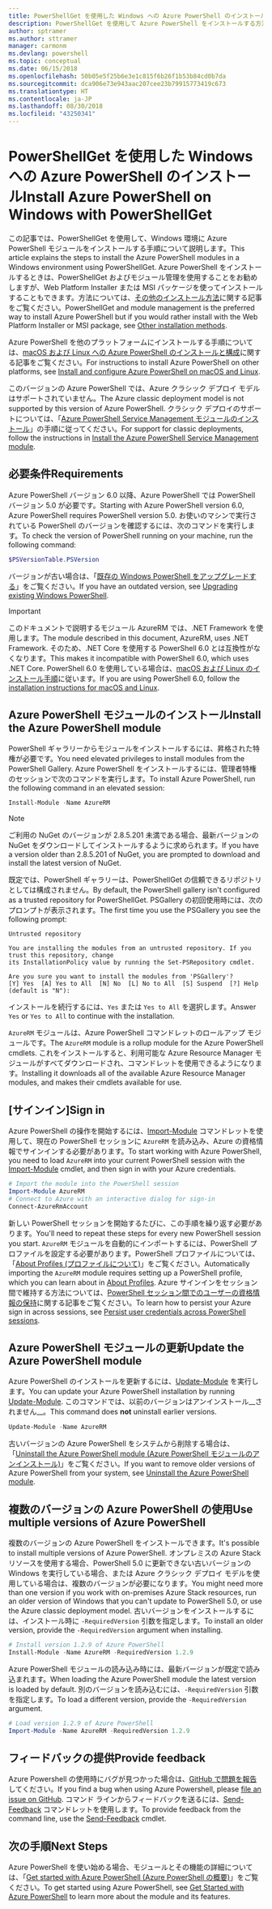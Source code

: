 ```yaml
---
title: PowerShellGet を使用した Windows への Azure PowerShell のインストール
description: PowerShellGet を使用して Azure PowerShell をインストールする方法
author: sptramer
ms.author: sttramer
manager: carmonm
ms.devlang: powershell
ms.topic: conceptual
ms.date: 06/15/2018
ms.openlocfilehash: 50b05e5f25b6e3e1c815f6b26f1b53b84cd0b7da
ms.sourcegitcommit: dca906e73e943aac207cee23b79915773419c673
ms.translationtype: HT
ms.contentlocale: ja-JP
ms.lasthandoff: 08/30/2018
ms.locfileid: "43250341"
---
```

# <a name="install-azure-powershell-on-windows-with-powershellget"></a><span data-ttu-id="18a75-103">PowerShellGet を使用した Windows への Azure PowerShell のインストール</span><span class="sxs-lookup"><span data-stu-id="18a75-103">Install Azure PowerShell on Windows with PowerShellGet</span></span>

<span data-ttu-id="18a75-104">この記事では、PowerShellGet を使用して、Windows 環境に Azure PowerShell モジュールをインストールする手順について説明します。</span><span class="sxs-lookup"><span data-stu-id="18a75-104">This article explains the steps to install the Azure PowerShell modules in a Windows environment using PowerShellGet.</span></span> <span data-ttu-id="18a75-105">Azure PowerShell をインストールするときは、PowerShellGet およびモジュール管理を使用することをお勧めしますが、Web Platform Installer または MSI パッケージを使ってインストールすることもできます。方法については、[その他のインストール方法](other-install.md)に関する記事をご覧ください。</span><span class="sxs-lookup"><span data-stu-id="18a75-105">PowerShellGet and module management is the preferred way to install Azure PowerShell but if you would rather install with the Web Platform Installer or MSI package, see [Other installation methods](other-install.md).</span></span>

<span data-ttu-id="18a75-106">Azure PowerShell を他のプラットフォームにインストールする手順については、[macOS および Linux への Azure PowerShell のインストールと構成](install-azurermps-maclinux.md)に関する記事をご覧ください。</span><span class="sxs-lookup"><span data-stu-id="18a75-106">For instructions to install Azure PowerShell on other platforms, see [Install and configure Azure PowerShell on macOS and Linux](install-azurermps-maclinux.md).</span></span>

<span data-ttu-id="18a75-107">このバージョンの Azure PowerShell では、Azure クラシック デプロイ モデルはサポートされていません。</span><span class="sxs-lookup"><span data-stu-id="18a75-107">The Azure classic deployment model is not supported by this version of Azure PowerShell.</span></span> <span data-ttu-id="18a75-108">クラシック デプロイのサポートについては、「[Azure PowerShell Service Management モジュールのインストール](/powershell/azure/servicemanagement/install-azure-ps)」の手順に従ってください。</span><span class="sxs-lookup"><span data-stu-id="18a75-108">For support for classic deployments, follow the instructions in [Install the Azure PowerShell Service Management module](/powershell/azure/servicemanagement/install-azure-ps).</span></span>

## <a name="requirements"></a><span data-ttu-id="18a75-109">必要条件</span><span class="sxs-lookup"><span data-stu-id="18a75-109">Requirements</span></span>

<span data-ttu-id="18a75-110">Azure PowerShell バージョン 6.0 以降、Azure PowerShell では PowerShell バージョン 5.0 が必要です。</span><span class="sxs-lookup"><span data-stu-id="18a75-110">Starting with Azure PowerShell version 6.0, Azure PowerShell requires PowerShell version 5.0.</span></span> <span data-ttu-id="18a75-111">お使いのマシンで実行されている PowerShell のバージョンを確認するには、次のコマンドを実行します。</span><span class="sxs-lookup"><span data-stu-id="18a75-111">To check the version of PowerShell running on your machine, run the following command:</span></span>

```powershell
$PSVersionTable.PSVersion
```

<span data-ttu-id="18a75-112">バージョンが古い場合は、「[既存の Windows PowerShell をアップグレードする](/powershell/scripting/setup/installing-windows-powershell?view=powershell-6#upgrading-existing-windows-powershell)」をご覧ください。</span><span class="sxs-lookup"><span data-stu-id="18a75-112">If you have an outdated version, see [Upgrading existing Windows PowerShell](/powershell/scripting/setup/installing-windows-powershell?view=powershell-6#upgrading-existing-windows-powershell).</span></span>

> [!IMPORTANT]
> <span data-ttu-id="18a75-113">このドキュメントで説明するモジュール AzureRM では、.NET Framework を使用します。</span><span class="sxs-lookup"><span data-stu-id="18a75-113">The module described in this document, AzureRM, uses .NET Framework.</span></span> <span data-ttu-id="18a75-114">そのため、.NET Core を使用する PowerShell 6.0 とは互換性がなくなります。</span><span class="sxs-lookup"><span data-stu-id="18a75-114">This makes it incompatible with PowerShell 6.0, which uses .NET Core.</span></span> <span data-ttu-id="18a75-115">PowerShell 6.0 を使用している場合は、[macOS および Linux のインストール手順](install-azurermps-maclinux.md)に従います。</span><span class="sxs-lookup"><span data-stu-id="18a75-115">If you are using PowerShell 6.0, follow the [installation instructions for macOS and Linux](install-azurermps-maclinux.md).</span></span>

## <a name="install-the-azure-powershell-module"></a><span data-ttu-id="18a75-116">Azure PowerShell モジュールのインストール</span><span class="sxs-lookup"><span data-stu-id="18a75-116">Install the Azure PowerShell module</span></span>

<span data-ttu-id="18a75-117">PowerShell ギャラリーからモジュールをインストールするには、昇格された特権が必要です。</span><span class="sxs-lookup"><span data-stu-id="18a75-117">You need elevated privileges to install modules from the PowerShell Gallery.</span></span> <span data-ttu-id="18a75-118">Azure PowerShell をインストールするには、管理者特権のセッションで次のコマンドを実行します。</span><span class="sxs-lookup"><span data-stu-id="18a75-118">To install Azure PowerShell, run the following command in an elevated session:</span></span>

```powershell
Install-Module -Name AzureRM
```

> [!NOTE]
> <span data-ttu-id="18a75-119">ご利用の NuGet のバージョンが 2.8.5.201 未満である場合、最新バージョンの NuGet をダウンロードしてインストールするように求められます。</span><span class="sxs-lookup"><span data-stu-id="18a75-119">If you have a version older than 2.8.5.201 of NuGet, you are prompted to download and install the latest version of NuGet.</span></span>

<span data-ttu-id="18a75-120">既定では、PowerShell ギャラリーは、PowerShellGet の信頼できるリポジトリとしては構成されません。</span><span class="sxs-lookup"><span data-stu-id="18a75-120">By default, the PowerShell gallery isn't configured as a trusted repository for PowerShellGet.</span></span> <span data-ttu-id="18a75-121">PSGallery の初回使用時には、次のプロンプトが表示されます。</span><span class="sxs-lookup"><span data-stu-id="18a75-121">The first time you use the PSGallery you see the following prompt:</span></span>

```output
Untrusted repository

You are installing the modules from an untrusted repository. If you trust this repository, change
its InstallationPolicy value by running the Set-PSRepository cmdlet.

Are you sure you want to install the modules from 'PSGallery'?
[Y] Yes  [A] Yes to All  [N] No  [L] No to All  [S] Suspend  [?] Help (default is "N"):
```

<span data-ttu-id="18a75-122">インストールを続行するには、`Yes` または `Yes to All` を選択します。</span><span class="sxs-lookup"><span data-stu-id="18a75-122">Answer `Yes` or `Yes to All` to continue with the installation.</span></span>

<span data-ttu-id="18a75-123">`AzureRM` モジュールは、Azure PowerShell コマンドレットのロールアップ モジュールです。</span><span class="sxs-lookup"><span data-stu-id="18a75-123">The `AzureRM` module is a rollup module for the Azure PowerShell cmdlets.</span></span> <span data-ttu-id="18a75-124">これをインストールすると、利用可能な Azure Resource Manager モジュールがすべてダウンロードされ、コマンドレットを使用できるようになります。</span><span class="sxs-lookup"><span data-stu-id="18a75-124">Installing it downloads all of the available Azure Resource Manager modules, and makes their cmdlets available for use.</span></span>

## <a name="sign-in"></a><span data-ttu-id="18a75-125">[サインイン]</span><span class="sxs-lookup"><span data-stu-id="18a75-125">Sign in</span></span>

<span data-ttu-id="18a75-126">Azure PowerShell の操作を開始するには、[Import-Module](/powershell/module/Microsoft.PowerShell.Core/Import-Module) コマンドレットを使用して、現在の PowerShell セッションに `AzureRM` を読み込み、Azure の資格情報でサインインする必要があります。</span><span class="sxs-lookup"><span data-stu-id="18a75-126">To start working with Azure PowerShell, you need to load `AzureRM` into your current PowerShell session with the [Import-Module](/powershell/module/Microsoft.PowerShell.Core/Import-Module) cmdlet, and then sign in with your Azure credentials.</span></span>

```powershell
# Import the module into the PowerShell session
Import-Module AzureRM
# Connect to Azure with an interactive dialog for sign-in
Connect-AzureRmAccount
```

<span data-ttu-id="18a75-127">新しい PowerShell セッションを開始するたびに、この手順を繰り返す必要があります。</span><span class="sxs-lookup"><span data-stu-id="18a75-127">You'll need to repeat these steps for every new PowerShell session you start.</span></span> <span data-ttu-id="18a75-128">`AzureRM` モジュールを自動的にインポートするには、PowerShell プロファイルを設定する必要があります。PowerShell プロファイルについては、「[About Profiles (プロファイルについて)](/powershell/module/microsoft.powershell.core/about/about_profiles)」をご覧ください。</span><span class="sxs-lookup"><span data-stu-id="18a75-128">Automatically importing the `AzureRM` module requires setting up a PowerShell profile, which you can learn about in [About Profiles](/powershell/module/microsoft.powershell.core/about/about_profiles).</span></span>
<span data-ttu-id="18a75-129">Azure サインインをセッション間で維持する方法については、[PowerShell セッション間でのユーザーの資格情報の保持](context-persistence.md)に関する記事をご覧ください。</span><span class="sxs-lookup"><span data-stu-id="18a75-129">To learn how to persist your Azure sign in across sessions, see [Persist user credentials across PowerShell sessions](context-persistence.md).</span></span>

## <a name="update-the-azure-powershell-module"></a><span data-ttu-id="18a75-130">Azure PowerShell モジュールの更新</span><span class="sxs-lookup"><span data-stu-id="18a75-130">Update the Azure PowerShell module</span></span>

<span data-ttu-id="18a75-131">Azure PowerShell のインストールを更新するには、[Update-Module](/powershell/module/powershellget/update-module) を実行します。</span><span class="sxs-lookup"><span data-stu-id="18a75-131">You can update your Azure PowerShell installation by running [Update-Module](/powershell/module/powershellget/update-module).</span></span> <span data-ttu-id="18a75-132">このコマンドでは、以前のバージョンはアンインストール__されません__。</span><span class="sxs-lookup"><span data-stu-id="18a75-132">This command does __not__ uninstall earlier versions.</span></span>

```powershell
Update-Module -Name AzureRM
```

<span data-ttu-id="18a75-133">古いバージョンの Azure PowerShell をシステムから削除する場合は、「[Uninstall the Azure PowerShell module (Azure PowerShell モジュールのアンインストール)](uninstall-azurerm-ps.md)」をご覧ください。</span><span class="sxs-lookup"><span data-stu-id="18a75-133">If you want to remove older versions of Azure PowerShell from your system, see [Uninstall the Azure PowerShell module](uninstall-azurerm-ps.md).</span></span>

## <a name="use-multiple-versions-of-azure-powershell"></a><span data-ttu-id="18a75-134">複数のバージョンの Azure PowerShell の使用</span><span class="sxs-lookup"><span data-stu-id="18a75-134">Use multiple versions of Azure PowerShell</span></span>

<span data-ttu-id="18a75-135">複数のバージョンの Azure PowerShell をインストールできます。</span><span class="sxs-lookup"><span data-stu-id="18a75-135">It's possible to install multiple versions of Azure PowerShell.</span></span> <span data-ttu-id="18a75-136">オンプレミスの Azure Stack リソースを使用する場合、PowerShell 5.0 に更新できない古いバージョンの Windows を実行している場合、または Azure クラシック デプロイ モデルを使用している場合は、複数のバージョンが必要になります。</span><span class="sxs-lookup"><span data-stu-id="18a75-136">You might need more than one version if you work with on-premises Azure Stack resources, run an older version of Windows that you can't update to PowerShell 5.0, or use the Azure classic deployment model.</span></span> <span data-ttu-id="18a75-137">古いバージョンをインストールするには、インストール時に `-RequiredVersion` 引数を指定します。</span><span class="sxs-lookup"><span data-stu-id="18a75-137">To install an older version, provide the `-RequiredVersion` argument when installing.</span></span>

```powershell
# Install version 1.2.9 of Azure PowerShell
Install-Module -Name AzureRM -RequiredVersion 1.2.9
```

<span data-ttu-id="18a75-138">Azure PowerShell モジュールの読み込み時には、最新バージョンが既定で読み込まれます。</span><span class="sxs-lookup"><span data-stu-id="18a75-138">When loading the Azure PowerShell module the latest version is loaded by default.</span></span> <span data-ttu-id="18a75-139">別のバージョンを読み込むには、`-RequiredVersion` 引数を指定します。</span><span class="sxs-lookup"><span data-stu-id="18a75-139">To load a different version, provide the `-RequiredVersion` argument.</span></span>

```powershell
# Load version 1.2.9 of Azure PowerShell
Import-Module -Name AzureRM -RequiredVersion 1.2.9
```

## <a name="provide-feedback"></a><span data-ttu-id="18a75-140">フィードバックの提供</span><span class="sxs-lookup"><span data-stu-id="18a75-140">Provide feedback</span></span>

<span data-ttu-id="18a75-141">Azure Powershell の使用時にバグが見つかった場合は、[GitHub で問題を報告](https://github.com/Azure/azure-powershell/issues)してください。</span><span class="sxs-lookup"><span data-stu-id="18a75-141">If you find a bug when using Azure Powershell, please [file an issue on GitHub](https://github.com/Azure/azure-powershell/issues).</span></span>
<span data-ttu-id="18a75-142">コマンド ラインからフィードバックを送るには、[Send-Feedback](/powershell/module/azurerm.profile/send-feedback) コマンドレットを使用します。</span><span class="sxs-lookup"><span data-stu-id="18a75-142">To provide feedback from the command line, use the [Send-Feedback](/powershell/module/azurerm.profile/send-feedback) cmdlet.</span></span>

## <a name="next-steps"></a><span data-ttu-id="18a75-143">次の手順</span><span class="sxs-lookup"><span data-stu-id="18a75-143">Next Steps</span></span>

<span data-ttu-id="18a75-144">Azure PowerShell を使い始める場合、モジュールとその機能の詳細については、「[Get started with Azure PowerShell (Azure PowerShell の概要)](get-started-azureps.md)」をご覧ください。</span><span class="sxs-lookup"><span data-stu-id="18a75-144">To get started using Azure PowerShell, see [Get Started with Azure PowerShell](get-started-azureps.md) to learn more about the module and its features.</span></span>